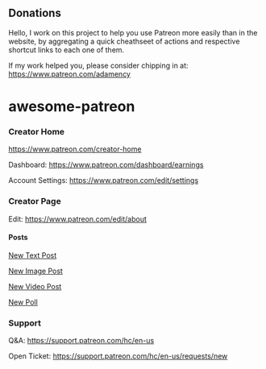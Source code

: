 ## Donations

Hello, I work on this project to help you use Patreon more easily than in the website, by aggregating a quick cheathseet of actions and respective shortcut links to each one of them.

If my work helped you, please consider chipping in at: https://www.patreon.com/adamency

# awesome-patreon


### Creator Home

https://www.patreon.com/creator-home

Dashboard: https://www.patreon.com/dashboard/earnings

Account Settings: https://www.patreon.com/edit/settings

### Creator Page

Edit: https://www.patreon.com/edit/about

#### Posts

[New Text Post](https://www.patreon.com/posts/46595011/edit)

[New Image Post](https://www.patreon.com/posts/46595038/edit)

[New Video Post](https://www.patreon.com/posts/46595049/edit)

[New Poll](https://www.patreon.com/posts/46595026/edit)


### Support

Q&A: https://support.patreon.com/hc/en-us

Open Ticket: https://support.patreon.com/hc/en-us/requests/new
